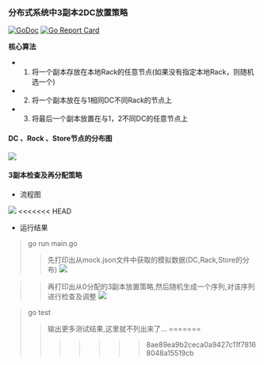 ### 分布式系统中3副本2DC放置策略

[![GoDoc](https://godoc.org/github.com/sinksmell/region-allocation?status.svg)](https://godoc.org/github.com/sinksmell/region-allocation)
[![Go Report Card](https://goreportcard.com/badge/github.com/sinksmell/region-allocation)](https://goreportcard.com/report/github.com/sinksmell/region-allocation)


**核心算法**

* 1. 将一个副本存放在本地Rack的任意节点(如果没有指定本地Rack，则随机选一个) 
* 2. 将一个副本放在与1相同DC不同Rack的节点上
* 3. 将最后一个副本放置在与1，2不同DC的任意节点上


#### DC 、Rock 、Store节点的分布图

![](https://i.loli.net/2019/03/27/5c9b39218dff1.png)


#### 3副本检查及再分配策略

* 流程图

![](https://i.loli.net/2019/03/29/5c9e0b7e22de2.png)
<<<<<<< HEAD


* 运行结果

> go run main.go
>> 先打印出从mock.json文件中获取的模拟数据(DC,Rack,Store的分布)
![](https://i.loli.net/2019/04/01/5ca1c39d3f88c.png)

>> 再打印出从0分配的3副本放置策略,然后随机生成一个序列,对该序列进行检查及调整
![](https://i.loli.net/2019/04/01/5ca1c39c26120.png)

> go test
> > 输出更多测试结果,这里就不列出来了...
=======
>>>>>>> 8ae89ea9b2ceca0a9427c11f78168048a15519cb
